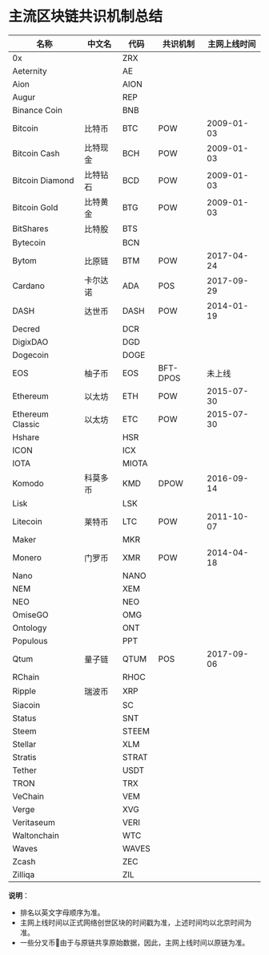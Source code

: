 # 主流区块链共识机制总结

名称                 | 中文名       | 代码       | 共识机制      | 主网上线时间
--------------------|-------------|------------|-------------|--------------
0x                  |             | ZRX        |             |
Aeternity           |             | AE         |             |
Aion                |             | AION       |             |
Augur               |             | REP        |             |
Binance Coin        |             | BNB        |             |
Bitcoin             | 比特币       | BTC        | POW         | 2009-01-03
Bitcoin Cash        | 比特现金     | BCH        | POW         | 2009-01-03
Bitcoin Diamond     | 比特钻石     | BCD        | POW         | 2009-01-03
Bitcoin Gold        | 比特黄金     | BTG        | POW         | 2009-01-03
BitShares           | 比特股       | BTS        |             |
Bytecoin            |             | BCN        |             |
Bytom               | 比原链       | BTM        | POW         | 2017-04-24
Cardano             | 卡尔达诺     | ADA        | POS         | 2017-09-29
DASH                | 达世币       | DASH       | POW         | 2014-01-19
Decred              |             | DCR        |             |
DigixDAO            |             | DGD        |             |
Dogecoin            |             | DOGE       |             |
EOS                 | 柚子币       | EOS        | BFT-DPOS    | 未上线
Ethereum            | 以太坊       | ETH        | POW         | 2015-07-30
Ethereum Classic    | 以太坊       | ETC        | POW         | 2015-07-30
Hshare              |             | HSR        |             |
ICON                |             | ICX        |             |
IOTA                |             | MIOTA      |             |
Komodo              | 科莫多币     | KMD        | DPOW        | 2016-09-14
Lisk                |             | LSK        |             |
Litecoin            | 莱特币       | LTC        | POW         | 2011-10-07
Maker               |             | MKR        |             |
Monero              | 门罗币       | XMR        | POW         | 2014-04-18
Nano                |             | NANO       |             |
NEM                 |             | XEM        |             |
NEO                 |             | NEO        |             |
OmiseGO             |             | OMG        |             |
Ontology            |             | ONT        |             |
Populous            |             | PPT        |             |
Qtum                | 量子链       | QTUM       | POS         | 2017-09-06
RChain              |             | RHOC       |             |
Ripple              | 瑞波币       | XRP        |             |
Siacoin             |             | SC         |             |
Status              |             | SNT        |             |
Steem               |             | STEEM      |             |
Stellar             |             | XLM        |             |
Stratis             |             | STRAT      |             |
Tether              |             | USDT       |             |
TRON                |             | TRX        |             |
VeChain             |             | VEM        |             |
Verge               |             | XVG        |             |
Veritaseum          |             | VERI       |             |
Waltonchain         |             | WTC        |             |
Waves               |             | WAVES      |             |
Zcash               |             | ZEC        |             |
Zilliqa             |             | ZIL        |             |



**说明**：

- 排名以英文字母顺序为准。
- 主网上线时间以正式网络创世区块的时间戳为准，上述时间均以北京时间为准。
- 一些分叉币由于与原链共享原始数据，因此，主网上线时间以原链为准。
